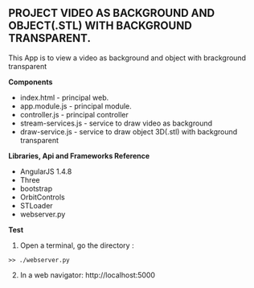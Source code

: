 ## PROJECT VIDEO AS BACKGROUND AND OBJECT(.STL) WITH BACKGROUND TRANSPARENT.

This App is to view a video as background and object with brackground transparent

**Components**

* index.html - principal web.
* app.module.js - principal module.
* controller.js - principal controller
* stream-services.js - service to draw video as background
* draw-service.js - service to draw object 3D(.stl) with background transparent


**Libraries, Api and Frameworks Reference**

* AngularJS 1.4.8
* Three
* bootstrap
* OrbitControls
* STLoader
* webserver.py


**Test**

1) Open a terminal, go the directory :

```
>> ./webserver.py
```

2) In a web navigator: http://localhost:5000

